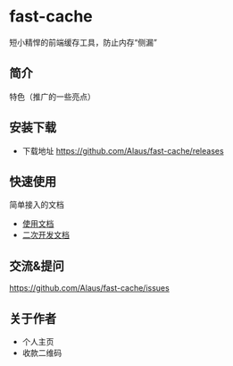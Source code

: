 # fast-cache

短小精悍的前端缓存工具，防止内存“侧漏”

## 简介

特色（推广的一些亮点）

## 安装下载

- 下载地址 https://github.com/Alaus/fast-cache/releases

## 快速使用


简单接入的文档

- [使用文档](./doc/use/README.md)
- [二次开发文档](./doc/dev/README.md)

## 交流&提问

https://github.com/Alaus/fast-cache/issues

## 关于作者

- 个人主页
- 收款二维码